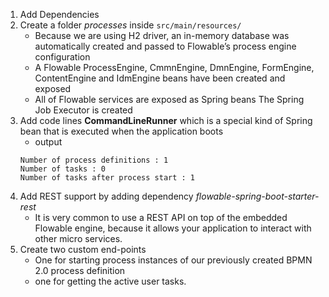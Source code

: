 1. Add Dependencies
2. Create a folder *processes* inside `src/main/resources/`
   - Because we are using H2 driver, an in-memory database was automatically created and passed to Flowable’s process engine configuration
   - A Flowable ProcessEngine, CmmnEngine, DmnEngine, FormEngine, ContentEngine and IdmEngine beans have been created and exposed
   - All of Flowable services are exposed as Spring beans
   The Spring Job Executor is created
3. Add code lines **CommandLineRunner** which is a  special kind of Spring bean that is executed when the application boots
   - output
    ```
   Number of process definitions : 1
    Number of tasks : 0
    Number of tasks after process start : 1
   ```
4. Add REST support by adding dependency *flowable-spring-boot-starter-rest*
   - It is very common to use a REST API on top of the embedded Flowable engine, because it allows your application to interact with other micro services.
5. Create two custom end-points
   - One for starting process instances of our previously created BPMN 2.0 process definition
   - one for getting the active user tasks.
